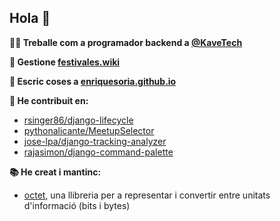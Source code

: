 ## Hola 👋

**👨‍🔧 Treballe com a programador backend a [@KaveTech](https://github.com/KaveTech)**

**🎫 Gestione [festivales.wiki](https://festivales.wiki)**

**📝 Escric coses a [enriquesoria.github.io](https://enriquesoria.github.io/)**

**👥 He contribuit en:**
 - [rsinger86/django-lifecycle](https://github.com/rsinger86/django-lifecycle/pulls/EnriqueSoria)
 - [pythonalicante/MeetupSelector](https://github.com/pythonalicante/MeetupSelector/pulls/EnriqueSoria)
 - [jose-lpa/django-tracking-analyzer](https://github.com/jose-lpa/django-tracking-analyzer/pulls?q=is%3Apr+author%3AEnriqueSoria+is%3Amerged+)
 - [rajasimon/django-command-palette](https://github.com/rajasimon/django-command-palette/pulls/EnriqueSoria/?q=is%3Apr+is%3Aclosed)

**📚 He creat i mantinc:**
 - [octet](https://pypi.org/project/octet/), una llibreria per a representar i convertir entre unitats d'informació (bits i bytes)
